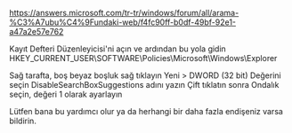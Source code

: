 https://answers.microsoft.com/tr-tr/windows/forum/all/arama-%C3%A7ubu%C4%9Fundaki-web/f4fc90ff-b0df-49bf-92e1-a47a2e57e762

Kayıt Defteri Düzenleyicisi'ni açın ve ardından bu yola gidin
HKEY_CURRENT_USER\SOFTWARE\Policies\Microsoft\Windows\Explorer

Sağ tarafta, boş beyaz boşluk sağ tıklayın
Yeni > DWORD (32 bit) Değerini seçin
DisableSearchBoxSuggestions adını yazın
Çift tıklatın sonra Ondalık seçin, değeri 1 olarak ayarlayın

Lütfen bana bu yardımcı olur ya da herhangi bir daha fazla endişeniz varsa bildirin.
